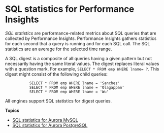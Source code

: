# SQL statistics for Performance Insights<a name="sql-statistics"></a>

*SQL statistics* are performance\-related metrics about SQL queries that are collected by Performance Insights\. Performance Insights gathers statistics for each second that a query is running and for each SQL call\. The SQL statistics are an average for the selected time range\.

A SQL digest is a composite of all queries having a given pattern but not necessarily having the same literal values\. The digest replaces literal values with a question mark\. For example, `SELECT * FROM emp WHERE lname= ?`\. This digest might consist of the following child queries:

```
           SELECT * FROM emp WHERE lname = 'Sanchez'
           SELECT * FROM emp WHERE lname = 'Olagappan'
           SELECT * FROM emp WHERE lname = 'Wu'
```

All engines support SQL statistics for digest queries\.

**Topics**
+ [SQL statistics for Aurora MySQL](USER_PerfInsights.UsingDashboard.AnalyzeDBLoad.AdditionalMetrics.MySQL.md)
+ [SQL statistics for Aurora PostgreSQL](USER_PerfInsights.UsingDashboard.AnalyzeDBLoad.AdditionalMetrics.PostgreSQL.md)